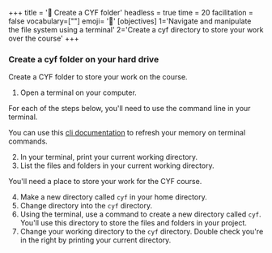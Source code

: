 +++
title = '🧰 Create a CYF folder'
headless = true
time = 20
facilitation = false
vocabulary=[""]
emoji= '🧩'
[objectives]
1='Navigate and manipulate the file system using a terminal'
2='Create a cyf directory to store your work over the course'
+++

### Create a cyf folder on your hard drive

Create a CYF folder to store your work on the course.

1. Open a terminal on your computer.

For each of the steps below, you'll need to use the command line in your terminal.

You can use this [cli documentation](https://www.techrepublic.com/article/16-terminal-commands-every-user-should-know/) to refresh your memory on terminal commands.

2. In your terminal, print your current working directory.
3. List the files and folders in your current working directory.

You'll need a place to store your work for the CYF course.

4. Make a new directory called `cyf` in your home directory.
5. Change directory into the `cyf` directory.
6. Using the terminal, use a command to create a new directory called `cyf`. You'll use this directory to store the files and folders in your project.
7. Change your working directory to the `cyf` directory. Double check you're in the right by printing your current directory.
